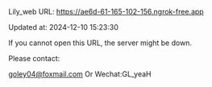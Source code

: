 Lily_web URL: https://ae6d-61-165-102-156.ngrok-free.app

Updated at: 2024-12-10 15:23:30

If you cannot open this URL, the server might be down.

Please contact: 

goley04@foxmail.com Or Wechat:GL_yeaH